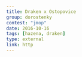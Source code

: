 ```yaml
---
title: Draken x Ostopovice   
group: dorostenky
contest: "jmop"
date: 2016-10-16
tags: [hazena, draken]
type: external
link: http
---
```

